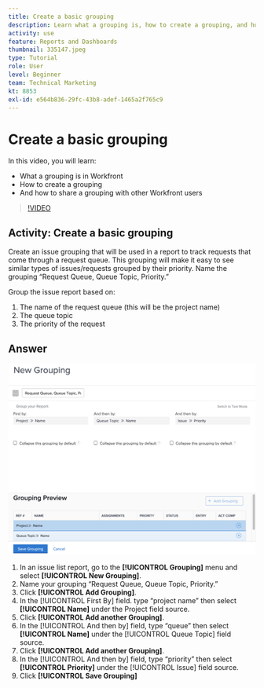 ```yaml
---
title: Create a basic grouping
description: Learn what a grouping is, how to create a grouping, and how to share a grouping with other users in Workfront.
activity: use
feature: Reports and Dashboards
thumbnail: 335147.jpeg
type: Tutorial
role: User
level: Beginner
team: Technical Marketing
kt: 8853
exl-id: e564b836-29fc-43b8-adef-1465a2f765c9
---
```

# Create a basic grouping

In this video, you will learn:

* What a grouping is in Workfront
* How to create a grouping
* And how to share a grouping with other Workfront users

>[!VIDEO](https://video.tv.adobe.com/v/335147/?quality=12)

## Activity: Create a basic grouping

Create an issue grouping that will be used in a report to track requests that come through a request queue. This grouping will make it easy to see similar types of issues/requests grouped by their priority. Name the grouping “Request Queue, Queue Topic, Priority.”

Group the issue report based on:

1. The name of the request queue (this will be the project name)
1. The queue topic
1. The priority of the request

## Answer

![An image of the screen to create a new grouping](assets/grouping-exercise.png)

1. In an issue list report, go to the **[!UICONTROL Grouping]** menu and select **[!UICONTROL New Grouping]**.
1. Name your grouping “Request Queue, Queue Topic, Priority.”
1. Click **[!UICONTROL Add Grouping]**.
1. In the [!UICONTROL First By] field. type “project name” then select **[!UICONTROL Name]** under the Project field source.
1. Click **[!UICONTROL Add another Grouping]**.
1. In the [!UICONTROL And then by] field, type “queue” then select **[!UICONTROL Name]** under the [!UICONTROL Queue Topic] field source.
1. Click **[!UICONTROL Add another Grouping]**.
1. In the [!UICONTROL And then by] field, type “priority” then select **[!UICONTROL Priority]** under the [!UICONTROL Issue] field source.
1. Click **[!UICONTROL Save Grouping]**

